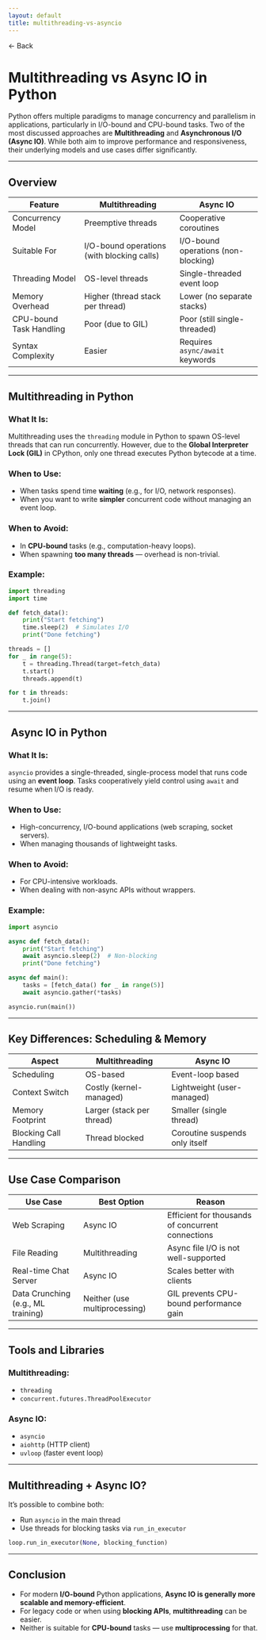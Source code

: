 ```yaml
---
layout: default
title: multithreading-vs-asyncio
---
```


<a href="https://anish7600.github.io/technical-writeups" style="text-decoration: none;">← Back</a>


# Multithreading vs Async IO in Python

Python offers multiple paradigms to manage concurrency and parallelism in applications, particularly in I/O-bound and CPU-bound tasks. Two of the most discussed approaches are **Multithreading** and **Asynchronous I/O (Async IO)**. While both aim to improve performance and responsiveness, their underlying models and use cases differ significantly.

---

##  Overview

| Feature                 | Multithreading                             | Async IO                            |
| ----------------------- | ------------------------------------------ | ----------------------------------- |
| Concurrency Model       | Preemptive threads                         | Cooperative coroutines              |
| Suitable For            | I/O-bound operations (with blocking calls) | I/O-bound operations (non-blocking) |
| Threading Model         | OS-level threads                           | Single-threaded event loop          |
| Memory Overhead         | Higher (thread stack per thread)           | Lower (no separate stacks)          |
| CPU-bound Task Handling | Poor (due to GIL)                          | Poor (still single-threaded)        |
| Syntax Complexity       | Easier                                     | Requires `async/await` keywords     |

---

##  Multithreading in Python

###  What It Is:

Multithreading uses the `threading` module in Python to spawn OS-level threads that can run concurrently. However, due to the **Global Interpreter Lock (GIL)** in CPython, only one thread executes Python bytecode at a time.

###  When to Use:

* When tasks spend time **waiting** (e.g., for I/O, network responses).
* When you want to write **simpler** concurrent code without managing an event loop.

###  When to Avoid:

* In **CPU-bound** tasks (e.g., computation-heavy loops).
* When spawning **too many threads** — overhead is non-trivial.

###  Example:

```python
import threading
import time

def fetch_data():
    print("Start fetching")
    time.sleep(2)  # Simulates I/O
    print("Done fetching")

threads = []
for _ in range(5):
    t = threading.Thread(target=fetch_data)
    t.start()
    threads.append(t)

for t in threads:
    t.join()
```

---

## ️ Async IO in Python

###  What It Is:

`asyncio` provides a single-threaded, single-process model that runs code using an **event loop**. Tasks cooperatively yield control using `await` and resume when I/O is ready.

###  When to Use:

* High-concurrency, I/O-bound applications (web scraping, socket servers).
* When managing thousands of lightweight tasks.

###  When to Avoid:

* For CPU-intensive workloads.
* When dealing with non-async APIs without wrappers.

###  Example:

```python
import asyncio

async def fetch_data():
    print("Start fetching")
    await asyncio.sleep(2)  # Non-blocking
    print("Done fetching")

async def main():
    tasks = [fetch_data() for _ in range(5)]
    await asyncio.gather(*tasks)

asyncio.run(main())
```

---

##  Key Differences: Scheduling & Memory

| Aspect                 | Multithreading            | Async IO                       |
| ---------------------- | ------------------------- | ------------------------------ |
| Scheduling             | OS-based                  | Event-loop based               |
| Context Switch         | Costly (kernel-managed)   | Lightweight (user-managed)     |
| Memory Footprint       | Larger (stack per thread) | Smaller (single thread)        |
| Blocking Call Handling | Thread blocked            | Coroutine suspends only itself |

---

##  Use Case Comparison

| Use Case                           | Best Option                   | Reason                                            |
| ---------------------------------- | ----------------------------- | ------------------------------------------------- |
| Web Scraping                       | Async IO                      | Efficient for thousands of concurrent connections |
| File Reading                       | Multithreading                | Async file I/O is not well-supported              |
| Real-time Chat Server              | Async IO                      | Scales better with clients                        |
| Data Crunching (e.g., ML training) | Neither (use multiprocessing) | GIL prevents CPU-bound performance gain           |

---

##  Tools and Libraries

### Multithreading:

* `threading`
* `concurrent.futures.ThreadPoolExecutor`

### Async IO:

* `asyncio`
* `aiohttp` (HTTP client)
* `uvloop` (faster event loop)

---

##  Multithreading + Async IO?

It’s possible to combine both:

* Run `asyncio` in the main thread
* Use threads for blocking tasks via `run_in_executor`

```python
loop.run_in_executor(None, blocking_function)
```

---

##  Conclusion

* For modern **I/O-bound** Python applications, **Async IO is generally more scalable and memory-efficient**.
* For legacy code or when using **blocking APIs**, **multithreading** can be easier.
* Neither is suitable for **CPU-bound** tasks — use **multiprocessing** for that.
